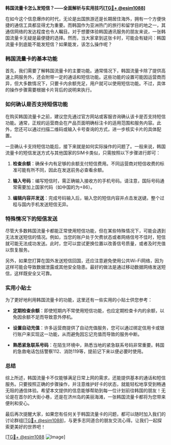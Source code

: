 **韩国流量卡怎么发短信？——全面解析与实用技巧[[TG💪+ @esim1088](https://t.me/s/esim1088)]**

在如今这个信息爆炸的时代，无论是出国旅游还是长期居住海外，拥有一个方便快捷的通信工具都显得尤为重要。而韩国作为亚洲热门的旅行和留学目的地之一，其通信网络的发达程度也令人瞩目。对于想要体验韩国通讯服务的朋友来说，一张韩国流量卡无疑是最便捷的选择。然而，当大家拿到这张卡时，可能会有疑问：韩国流量卡到底能不能发短信？如果能发，该怎么操作呢？

### 韩国流量卡的基本功能

首先，我们需要了解韩国流量卡的主要功能。通常情况下，韩国流量卡除了提供高速上网服务外，还会附带一定的通话和短信功能。这些功能的设置可能因运营商而异，但大多数情况下，只要卡内余额充足，用户就可以使用短信功能。不过，具体的操作步骤需要根据卡片背后的说明来执行。

### 如何确认是否支持短信功能

在购买韩国流量卡之前，建议您先通过官方网站或客服咨询确认该卡是否支持短信功能。通常，正规的运营商会在产品页面明确标注卡的适用范围和服务内容。此外，您还可以通过扫描二维码或输入卡号查询的方式，进一步核实卡片的具体配置。

一旦确认卡支持短信功能后，接下来就是如何实际操作的问题了。一般来说，韩国流量卡的短信发送方式与其他国家的SIM卡类似，只需按照以下步骤进行即可：

1. **检查余额**：确保卡内有足够的余额支付短信费用。不同运营商对短信收费的标准可能有所不同，因此在发送前务必查看余额。
   
2. **输入号码**：编写短信时，需正确输入接收方的手机号码。请注意，国际号码通常需要加上国家代码（如中国的为+86）。

3. **编辑内容并发送**：完成号码输入后，输入您的短信内容并点击发送键。整个过程与国内手机发送短信无异。

### 特殊情况下的短信发送

尽管大多数韩国流量卡都能正常使用短信功能，但在某些特殊情况下，可能会遇到无法发送短信的情况。例如，当您的账户处于欠费状态或者网络信号不佳时，短信就可能无法成功发送。此时，您可以尝试更换位置以改善信号质量，或者及时充值以恢复服务。

另外，如果您打算在国外发送短信回国，还应注意避免使用公共Wi-Fi网络，因为这样可能会导致数据泄露或其他安全隐患。最好的做法是通过移动数据网络发送短信，这样既安全又可靠。

### 实用小贴士

为了更好地利用韩国流量卡的功能，这里还有一些实用的小贴士供您参考：

- **定期检查余额**：即使短期内不常使用短信功能，也应定期检查卡内的余额，以免因余额不足而导致意外停机。
  
- **设置自动充值**：许多运营商提供了自动充值服务，您可以通过绑定信用卡或银行账户来实现这一功能，从而避免因忘记充值而导致的服务中断。

- **熟悉紧急联系号码**：在陌生环境中，熟悉当地的紧急联系号码非常重要。韩国的急救电话包括警察112、消防119等，提前记下来以便必要时使用。

### 总结

综上所述，韩国流量卡不仅能够满足日常上网的需求，还能提供基本的通话和短信服务。只要按照正确的步骤操作，并注意维护好卡的状态，就能轻松地享受到畅通无阻的通信体验。希望本文提供的信息能够帮助到每一位计划前往韩国的朋友！无论是在首尔的大街小巷，还是在济州岛的美丽海滩，一张韩国流量卡都将为您带来便利和安心。

最后再次提醒大家，如果您有任何关于韩国流量卡的问题，都可以随时加入我们的讨论群组[[TG💪+ @esim1088](https://t.me/s/esim1088)]，与更多志同道合的朋友交流心得。让我们一起探索更美好的世界吧！

[[TG💪+ @esim1088](https://t.me/s/esim1088) ![Image](https://i.postimg.cc/4NQfJmqS/Snipaste-2025-05-13-00-14-12.png)]
